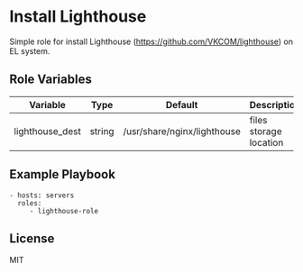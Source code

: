 Install Lighthouse
=========

Simple role for install Lighthouse (https://github.com/VKCOM/lighthouse) on EL system.

Role Variables
--------------

| Variable        | Type   | Default                     | Description            |
|-----------------|--------|-----------------------------|------------------------|
| lighthouse_dest | string | /usr/share/nginx/lighthouse | files storage location |


Example Playbook
----------------

    - hosts: servers
      roles:
         - lighthouse-role

License
-------

MIT
